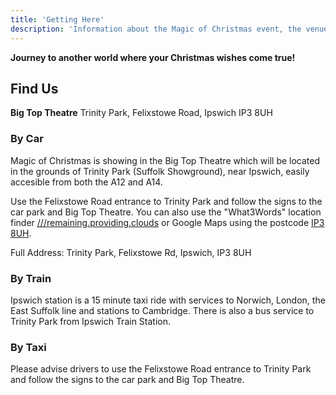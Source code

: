 ```yaml
---
title: 'Getting Here'
description: 'Information about the Magic of Christmas event, the venue and ticketing.'
---
```


**Journey to another world where your Christmas wishes come true!**

## Find Us

**Big Top Theatre**
Trinity Park, Felixstowe Road, Ipswich IP3 8UH

### By Car

Magic of Christmas is showing in the Big Top Theatre which will be located in the grounds of Trinity Park (Suffolk Showground), near Ipswich, easily accesible from both the A12 and A14. 

Use the Felixstowe Road entrance to Trinity Park and follow the signs to the car park and Big Top Theatre. You can also use the "What3Words" location finder [///remaining.providing.clouds](https://what3words.com/remaining.providing.clouds) or Google Maps using the postcode [IP3 8UH](https://www.google.com/maps/place/Ipswich+IP3+8UH/).

Full Address: Trinity Park, Felixstowe Rd, Ipswich, IP3 8UH

### By Train

Ipswich station is a 15 minute taxi ride with services to Norwich, London, the East Suffolk line and stations to Cambridge. There is also a bus service to Trinity Park from Ipswich Train Station.

### By Taxi 

Please advise drivers to use the Felixstowe Road entrance to Trinity Park and follow the signs to the car park and Big Top Theatre.